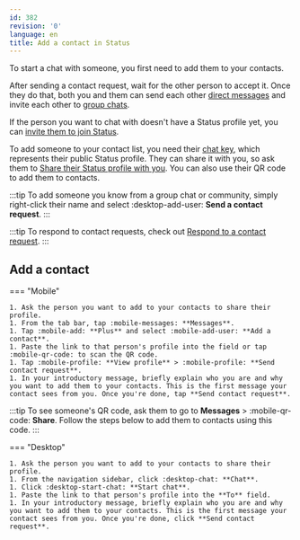 ```yaml
---
id: 382
revision: '0'
language: en
title: Add a contact in Status
---
```


To start a chat with someone, you first need to add them to your contacts.

After sending a contact request, wait for the other person to accept it. Once they do that, both you and them can send each other [direct messages](../messaging-and-web3-browser/send-direct-messages-to-your-contacts) and invite each other to [group chats](../messaging-and-web3-browser/add-members-to-a-group-chat).

If the person you want to chat with doesn't have a Status profile yet, you can [invite them to join Status](./invite-friends-to-status).

To add someone to your contact list, you need their [chat key](../your-profile-and-preferences/understand-your-status-keys-and-recovery-phrase), which represents their public Status profile. They can share it with you, so ask them to [Share their Status profile with you](../your-profile-and-preferences/share-your-status-profile). You can also use their QR code to add them to contacts.

:::tip
To add someone you know from a group chat or community, simply right-click their name and select :desktop-add-user: **Send a contact request**.
:::

:::tip
To respond to contact requests, check out [Respond to a contact request](../your-profile-and-preferences/respond-to-a-contact-request).
:::

## Add a contact

=== "Mobile"

    1. Ask the person you want to add to your contacts to share their profile.
    1. From the tab bar, tap :mobile-messages: **Messages**.
    1. Tap :mobile-add: **Plus** and select :mobile-add-user: **Add a contact**.
    1. Paste the link to that person's profile into the field or tap :mobile-qr-code: to scan the QR code.
    1. Tap :mobile-profile: **View profile** > :mobile-profile: **Send contact request**.
    1. In your introductory message, briefly explain who you are and why you want to add them to your contacts. This is the first message your contact sees from you. Once you're done, tap **Send contact request**.

:::tip
To see someone's QR code, ask them to go to **Messages** > :mobile-qr-code: **Share**. Follow the steps below to add them to contacts using this code.
:::

=== "Desktop"

    1. Ask the person you want to add to your contacts to share their profile.
    1. From the navigation sidebar, click :desktop-chat: **Chat**.
    1. Click :desktop-start-chat: **Start chat**.
    1. Paste the link to that person's profile into the **To** field.
    1. In your introductory message, briefly explain who you are and why you want to add them to your contacts. This is the first message your contact sees from you. Once you're done, click **Send contact request**.
